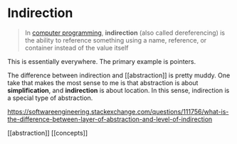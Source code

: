 # Indirection

>In [computer programming](https://en.wikipedia.org/wiki/Computer_programming "Computer programming"), **indirection** (also called dereferencing) is the ability to reference something using a name, reference, or container instead of the value itself

This is essentially everywhere. The primary example is pointers.

The difference between indirection and [[abstraction]] is pretty muddy. One take that makes the most sense to me is that abstraction is about **simplification**, and **indirection** is about location. In this sense, indirection is a special type of abstraction.

https://softwareengineering.stackexchange.com/questions/111756/what-is-the-difference-between-layer-of-abstraction-and-level-of-indirection

[[abstraction]]
[[concepts]]